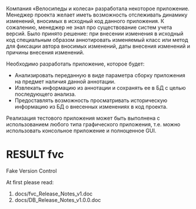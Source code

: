  Компания «Велосипеды и колеса» разработала некоторое приложение.
Менеджер проекта желает иметь возможность отслеживать динамику изменений, вносимых в исходный код данного приложения. 
К сожалению, менеджер не знал про существование  систем учета версий. 
Было принято решение: при внесении изменения в исходный код специальным образом аннотировать изменяемый класс или метод 
 для фиксации автора вносимых изменений, даты внесения изменений и причины внесения изменений.

Необходимо разработать приложение, которое будет:
 - Анализировать переданную в виде параметра сборку приложения на предмет наличия данной аннотации.
 - Извлекать информацию из аннотации и сохранять ее в БД с целью последующего анализа.
 - Предоставлять возможность просматривать историческую информацию из БД о внесенных изменениях в код проекта.
 
 Реализация тестового приложения может быть выполнена с использованием любого типа графического приложения, 
 т.е. можно использовать консольное приложение и полноценное GUI.




RESULT
fvc
===

Fake Version Control

At first please read:

1) docs/fvc_Release_Notes_v1.doc
2) docs/DB_Release_Notes_v1.0.0.doc

